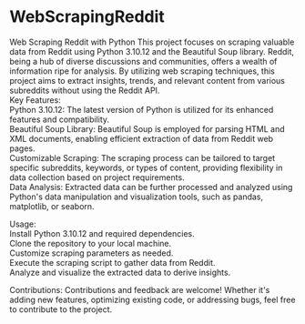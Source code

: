 # WebScrapingReddit

Web Scraping Reddit with Python  This project focuses on scraping valuable data from Reddit using Python 3.10.12 and the Beautiful Soup library. Reddit, being a hub of diverse discussions and communities, offers a wealth of information ripe for analysis. By utilizing web scraping techniques, this project aims to extract insights, trends, and relevant content from various subreddits without using the Reddit API.  
Key Features:      
  Python 3.10.12: The latest version of Python is utilized for its enhanced features and compatibility.     
  Beautiful Soup Library: Beautiful Soup is employed for parsing HTML and XML documents, enabling efficient extraction of data from Reddit web pages.     
  Customizable Scraping: The scraping process can be tailored to target specific subreddits, keywords, or types of content, providing flexibility in data collection based on project       requirements.     
  Data Analysis: Extracted data can be further processed and analyzed using Python's data manipulation and visualization tools, such as pandas, matplotlib, or seaborn.  

Usage:      
  Install Python 3.10.12 and required dependencies.     
  Clone the repository to your local machine.     
  Customize scraping parameters as needed.    
  Execute the scraping script to gather data from Reddit.     
  Analyze and visualize the extracted data to derive insights.  

Contributions: Contributions and feedback are welcome! Whether it's adding new features, optimizing existing code, or addressing bugs, feel free to contribute to the project. 
